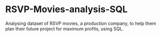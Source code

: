 # RSVP-Movies-analysis-SQL
Analysing dataset of RSVP movies, a production company, to help them plan their future project for maximum profits, using SQL.
